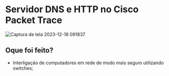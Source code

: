 # Servidor DNS e HTTP no Cisco Packet Trace

![Captura de tela 2023-12-18 091837](https://github.com/gabiel98/Servidor-DNS-HTTP-Cisco/assets/100876842/841ce6b8-54c7-4e37-87c2-521e5b934f3f)

## Oque foi feito?
* Interligação de computadores em rede de modo mais seguro utilizando switches;

